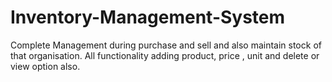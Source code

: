 # Inventory-Management-System
Complete Management during purchase and sell and also maintain stock of that organisation. All functionality adding product, price , unit and delete or view option also.
